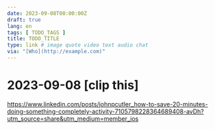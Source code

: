 ```yaml
---
date: 2023-09-08T00:00:00Z
draft: true
lang: en
tags: [ TODO_TAGS ]
title: TODO_TITLE
type: link # image quote video text audio chat
via: "[Who](http://example.com)"
---
```

# 2023-09-08 [clip this]


<https://www.linkedin.com/posts/johnpcutler_how-to-save-20-minutes-doing-something-completely-activity-7105798228364689408-avDh?utm_source=share&utm_medium=member_ios>

